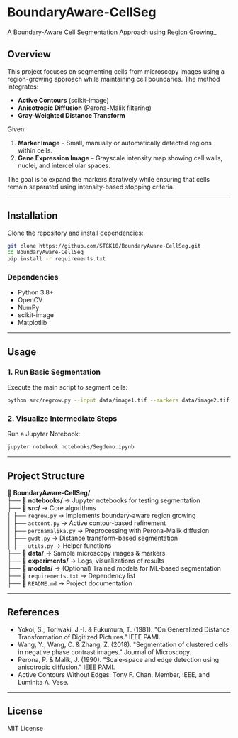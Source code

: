 # **BoundaryAware-CellSeg**  
A Boundary-Aware Cell Segmentation Approach using Region Growing_

## **Overview**  
This project focuses on segmenting cells from microscopy images using a region-growing approach while maintaining cell boundaries. The method integrates:  
- **Active Contours** (scikit-image)  
- **Anisotropic Diffusion** (Perona-Malik filtering)  
- **Gray-Weighted Distance Transform**  

Given:  
1. **Marker Image** – Small, manually or automatically detected regions within cells.  
2. **Gene Expression Image** – Grayscale intensity map showing cell walls, nuclei, and intercellular spaces.  

The goal is to expand the markers iteratively while ensuring that cells remain separated using intensity-based stopping criteria.

---

## **Installation**  
Clone the repository and install dependencies:  
```bash
git clone https://github.com/STGK10/BoundaryAware-CellSeg.git  
cd BoundaryAware-CellSeg
pip install -r requirements.txt
```

### **Dependencies**  
- Python 3.8+  
- OpenCV  
- NumPy  
- scikit-image  
- Matplotlib  

---

## **Usage**  
### **1. Run Basic Segmentation**  
Execute the main script to segment cells:  
```bash
python src/regrow.py --input data/image1.tif --markers data/image2.tif --output results/segmented.tif
```

### **2. Visualize Intermediate Steps**  
Run a Jupyter Notebook:  
```bash
jupyter notebook notebooks/Segdemo.ipynb
```

---

## **Project Structure**  
📂 **BoundaryAware-CellSeg/**  
 ├── 📂 **notebooks/** → Jupyter notebooks for testing segmentation  
 ├── 📂 **src/** → Core algorithms  
 │    ├── `regrow.py` → Implements boundary-aware region growing  
 │    ├── `actcont.py` → Active contour-based refinement  
 │    ├── `peronamalika.py` → Preprocessing with Perona-Malik diffusion  
 │    ├── `gwdt.py` → Distance transform-based segmentation  
 │    ├── `utils.py` → Helper functions  
 ├── 📂 **data/** → Sample microscopy images & markers  
 ├── 📂 **experiments/** → Logs, visualizations of results  
 ├── 📂 **models/** → (Optional) Trained models for ML-based segmentation  
 ├── 📜 `requirements.txt` → Dependency list  
 ├── 📜 `README.md` → Project documentation  
  

---

## **References**  
- Yokoi, S., Toriwaki, J.-I. & Fukumura, T. (1981). "On Generalized Distance Transformation of Digitized Pictures." IEEE PAMI.  
- Wang, Y., Wang, C. & Zhang, Z. (2018). "Segmentation of clustered cells in negative phase contrast images." Journal of Microscopy.  
- Perona, P. & Malik, J. (1990). "Scale-space and edge detection using anisotropic diffusion." IEEE PAMI.
- Active Contours Without Edges. Tony F. Chan, Member, IEEE, and Luminita A. Vese.

---

## **License**  
MIT License  
